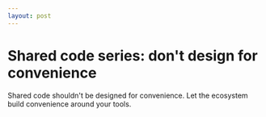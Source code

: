 ```yaml
---
layout: post
---
```

# Shared code series: don't design for convenience

Shared code shouldn't be designed for convenience. Let the ecosystem build convenience around your tools.
